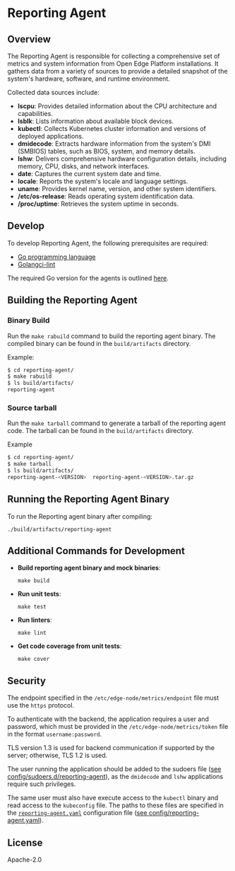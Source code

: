 <!---
  SPDX-FileCopyrightText: (C) 2025 Intel Corporation
  SPDX-License-Identifier: Apache-2.0
-->
# Reporting Agent

## Overview

The Reporting Agent is responsible for collecting a comprehensive set of metrics and system information from Open Edge Platform installations.
It gathers data from a variety of sources to provide a detailed snapshot of the system's hardware, software, and runtime environment.

Collected data sources include:

- **lscpu**: Provides detailed information about the CPU architecture and capabilities.
- **lsblk**: Lists information about available block devices.
- **kubectl**: Collects Kubernetes cluster information and versions of deployed applications.
- **dmidecode**: Extracts hardware information from the system's DMI (SMBIOS) tables, such as BIOS, system, and memory details.
- **lshw**: Delivers comprehensive hardware configuration details, including memory, CPU, disks, and network interfaces.
- **date**: Captures the current system date and time.
- **locale**: Reports the system's locale and language settings.
- **uname**: Provides kernel name, version, and other system identifiers.
- **/etc/os-release**: Reads operating system identification data.
- **/proc/uptime**: Retrieves the system uptime in seconds.

## Develop

To develop Reporting Agent, the following prerequisites are required:

- [Go programming language](https://go.dev)
- [Golangci-lint](https://github.com/golangci/golangci-lint)

The required Go version for the agents is outlined [here](https://github.com/open-edge-platform/edge-node-agents/blob/main/reporting-agent/go.mod).

## Building the Reporting Agent

### Binary Build

Run the `make rabuild` command to build the reporting agent binary. The compiled binary can be found in the `build/artifacts` directory.

Example:

```bash
$ cd reporting-agent/
$ make rabuild
$ ls build/artifacts/
reporting-agent
```

### Source tarball

Run the `make tarball` command to generate a tarball of the reporting agent code. The tarball can be found in the `build/artifacts` directory.

Example

```bash
$ cd reporting-agent/
$ make tarball
$ ls build/artifacts/
reporting-agent-<VERSION>  reporting-agent-<VERSION>.tar.gz
```

## Running the Reporting Agent Binary

To run the Reporting agent binary after compiling:

```shell
./build/artifacts/reporting-agent
```

## Additional Commands for Development

- **Build reporting agent binary and mock binaries**:

    ```shell
    make build
    ```

- **Run unit tests**:

    ```shell
    make test
    ```

- **Run linters**:

    ```shell
    make lint
    ```

- **Get code coverage from unit tests**:

    ```shell
    make cover
    ```

## Security

The endpoint specified in the `/etc/edge-node/metrics/endpoint` file must use the `https` protocol.

To authenticate with the backend, the application requires a user and password, which must be provided in the `/etc/edge-node/metrics/token` file in the format `username:password`.

TLS version 1.3 is used for backend communication if supported by the server; otherwise, TLS 1.2 is used.

The user running the application should be added to the sudoers file ([see config/sudoers.d/reporting-agent](config/sudoers.d/reporting-agent)), as the `dmidecode` and `lshw` applications require such privileges.

The same user must also have execute access to the `kubectl` binary and read access to the `kubeconfig` file. The paths to these files are specified in the [`reporting-agent.yaml`](config/reporting-agent.yaml) configuration file ([see config/reporting-agent.yaml](config/reporting-agent.yaml)).

## License

Apache-2.0
